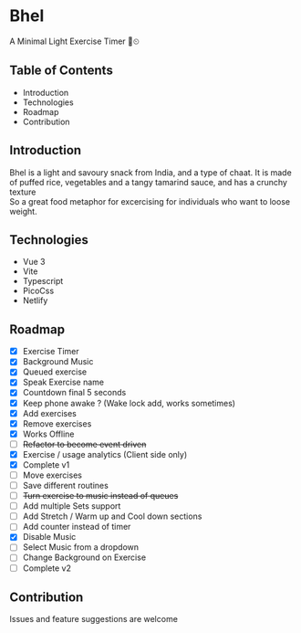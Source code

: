 # Bhel
A Minimal Light Exercise Timer 💪⏲

## Table of Contents
* Introduction
* Technologies
* Roadmap
* Contribution

## Introduction
Bhel is a light and savoury snack from India, and a type of chaat. It is made of puffed rice, vegetables and a tangy tamarind sauce, and has a crunchy texture    
So a great food metaphor for excercising for individuals who want to loose weight.

## Technologies
- Vue 3
- Vite
- Typescript
- PicoCss
- Netlify

## Roadmap
  - [x] Exercise Timer
  - [x] Background Music
  - [x] Queued exercise
  - [x] Speak Exercise name
  - [x] Countdown final 5 seconds
  - [x] Keep phone awake ? (Wake lock add, works sometimes)
  - [x] Add exercises
  - [x] Remove exercises
  - [x] Works Offline
  - [ ] ~~Refactor to become event driven~~
  - [x] Exercise / usage analytics (Client side only)
  - [x] Complete v1
  - [ ] Move exercises
  - [ ] Save different routines
  - [ ] ~~Turn exercise to music instead of queues~~
  - [ ] Add multiple Sets support
  - [ ] Add Stretch / Warm up and Cool down sections
  - [ ] Add counter instead of timer
  - [x] Disable Music
  - [ ] Select Music from a dropdown
  - [ ] Change Background on Exercise
  - [ ] Complete v2

## Contribution
Issues and feature suggestions are welcome